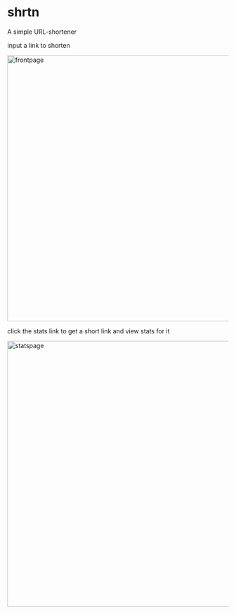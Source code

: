# shrtn

A simple URL-shortener


input a link to shorten

<img width="605" alt="frontpage" src="https://user-images.githubusercontent.com/46781630/187728653-41468d0b-60be-4c2f-903a-996925c260ed.png">


click the stats link to get a short link and view stats for it

<img width="605" alt="statspage" src="https://user-images.githubusercontent.com/46781630/187728748-8802769d-20cd-4d40-a282-f154205e7653.png">
